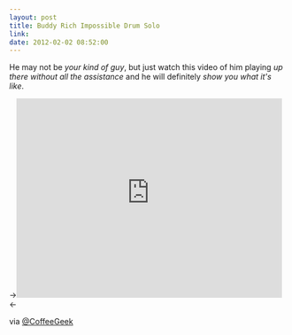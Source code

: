 ```yaml
---
layout: post
title: Buddy Rich Impossible Drum Solo
link:
date: 2012-02-02 08:52:00
---
```


He may not be *your kind of guy*, but just watch this video of him playing
*up there without all the assistance* and he will definitely *show you what
it's like*.
<!--more-->
-><iframe width="480" height="360" src="http://www.youtube-nocookie.com/embed/9esWG6A6g-k?rel=0" frameborder="0" allowfullscreen></iframe><-

via [@CoffeeGeek](https://twitter.com/CoffeeGeek/status/164997073954029568)
